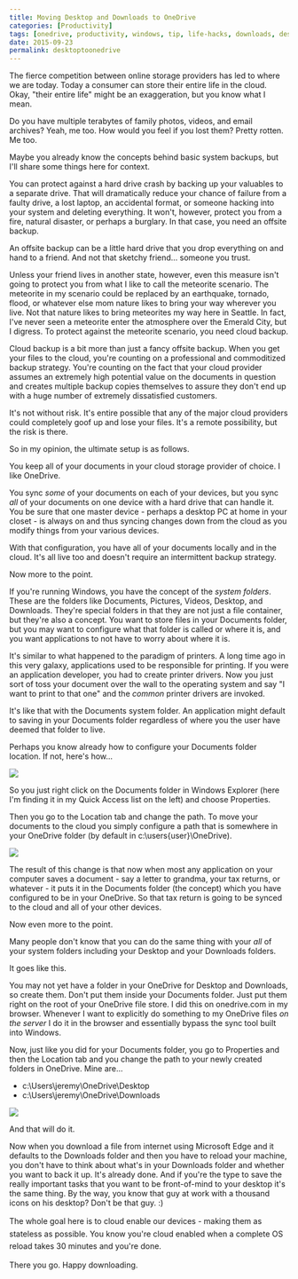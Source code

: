 ```yaml
---
title: Moving Desktop and Downloads to OneDrive
categories: [Productivity]
tags: [onedrive, productivity, windows, tip, life-hacks, downloads, desktop, cloud, cloud-storage]
date: 2015-09-23
permalink: desktoptoonedrive
---
```


The fierce competition between online storage providers has led to where we are today. Today a consumer can store their entire life in the cloud. Okay, "their entire life" might be an exaggeration, but you know what I mean.
<!-- xmore -->

Do you have multiple terabytes of family photos, videos, and email archives? Yeah, me too. How would you feel if you lost them? Pretty rotten. Me too.

Maybe you already know the concepts behind basic system backups, but I'll share some things here for context.

You can protect against a hard drive crash by backing up your valuables to a separate drive. That will dramatically reduce your chance of failure from a faulty drive, a lost laptop, an accidental format, or someone hacking into your system and deleting everything. It won't, however, protect you from a fire, natural disaster, or perhaps a burglary. In that case, you need an offsite backup.

An offsite backup can be a little hard drive that you drop everything on and hand to a friend. And not that sketchy friend... someone you trust.

Unless your friend lives in another state, however, even this measure isn't going to protect you from what I like to call the meteorite scenario. The meteorite in my scenario could be replaced by an earthquake, tornado, flood, or whatever else mom nature likes to bring your way wherever you live. Not that nature likes to bring meteorites my way here in Seattle. In fact, I've never seen a meteorite enter the atmosphere over the Emerald City, but I digress. To protect against the meteorite scenario, you need cloud backup.

Cloud backup is a bit more than just a fancy offsite backup. When you get your files to the cloud, you're counting on a professional and commoditized backup strategy. You're counting on the fact that your cloud provider assumes an extremely high potential value on the documents in question and creates multiple backup copies themselves to assure they don't end up with a huge number of extremely dissatisfied customers.

It's not without risk. It's entire possible that any of the major cloud providers could completely goof up and lose your files. It's a remote possibility, but the risk is there.

So in my opinion, the ultimate setup is as follows.

You keep all of your documents in your cloud storage provider of choice. I like OneDrive.

You sync _some_ of your documents on each of your devices, but you sync _all_ of your documents on one device with a hard drive that can handle it. You be sure that one master device - perhaps a desktop PC at home in your closet - is always on and thus syncing changes down from the cloud as you modify things from your various devices.

With that configuration, you have all of your documents locally and in the cloud. It's all live too and doesn't require an intermittent backup strategy.

Now more to the point.

If you're running Windows, you have the concept of the _system folders_. These are the folders like Documents, Pictures, Videos, Desktop, and Downloads. They're special folders in that they are not just a file container, but they're also a concept. You want to store files in your Documents folder, but you may want to configure what that folder is called or where it is, and you want applications to not have to worry about where it is.

It's similar to what happened to the paradigm of printers. A long time ago in this very galaxy, applications used to be responsible for printing. If you were an application developer, you had to create printer drivers. Now you just sort of toss your document over the wall to the operating system and say "I want to print to that one" and the _common_ printer drivers are invoked.

It's like that with the Documents system folder. An application might default to saving in your Documents folder regardless of where you the user have deemed that folder to live.

Perhaps you know already how to configure your Documents folder location. If not, here's how...

![](/files/desktoptoonedrive_01.png)

So you just right click on the Documents folder in Windows Explorer (here I'm finding it in my Quick Access list on the left) and choose Properties.

Then you go to the Location tab and change the path. To move your documents to the cloud you simply configure a path that is somewhere in your OneDrive folder (by default in c:\users\{user}\OneDrive).

![](/files/desktoptoonedrive_02.png)

The result of this change is that now when most any application on your computer saves a document - say a letter to grandma, your tax returns, or whatever - it puts it in the Documents folder (the concept) which you have configured to be in your OneDrive. So that tax return is going to be synced to the cloud and all of your other devices.

Now even more to the point.

Many people don't know that you can do the same thing with your _all_ of your system folders including your Desktop and your Downloads folders.

It goes like this.

You may not yet have a folder in your OneDrive for Desktop and Downloads, so create them. Don't put them inside your Documents folder. Just put them right on the root of your OneDrive file store. I did this on onedrive.com in my browser. Whenever I want to explicitly do something to my OneDrive files _on the server_ I do it in the browser and essentially bypass the sync tool built into Windows.

Now, just like you did for your Documents folder, you go to Properties and then the Location tab and you change the path to your newly created folders in OneDrive. Mine are...

*   c:\Users\jeremy\OneDrive\Desktop
*   c:\Users\jeremy\OneDrive\Downloads

![](/files/desktoptoonedrive_03.png)

And that will do it.

Now when you download a file from internet using Microsoft Edge and it defaults to the Downloads folder and then you have to reload your machine, you don't have to think about what's in your Downloads folder and whether you want to back it up. It's already done. And if you're the type to save the really important tasks that you want to be front-of-mind to your desktop it's the same thing. By the way, you know that guy at work with a thousand icons on his desktop? Don't be that guy. :)

<span style="line-height: 1.6em;">The whole goal here is to cloud enable our devices - making them as stateless as possible. You know you're cloud enabled when a complete OS reload takes 30 minutes and you're done.</span>

There you go. Happy downloading.